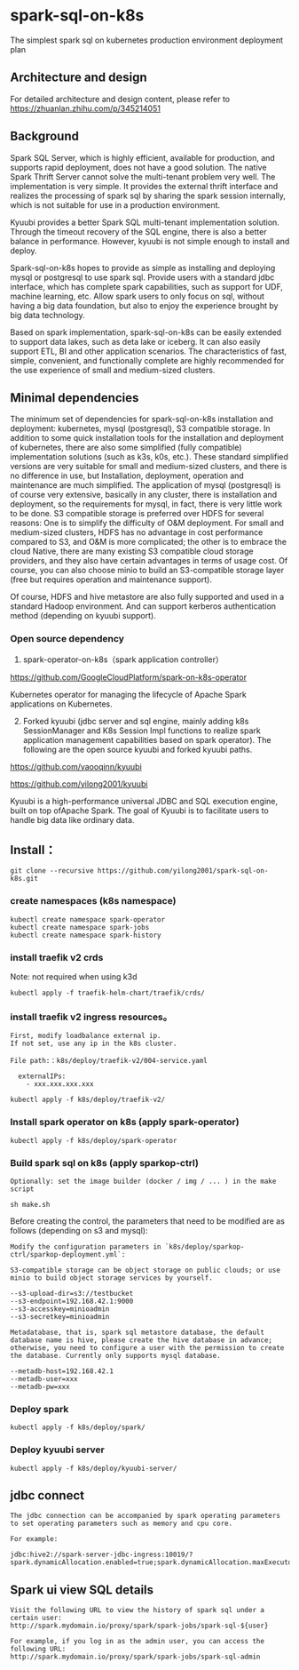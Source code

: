 # spark-sql-on-k8s

The simplest spark sql on kubernetes production environment deployment plan

## Architecture and design

For detailed architecture and design content, please refer to https://zhuanlan.zhihu.com/p/345214051

## Background

Spark SQL Server, which is highly efficient, available for production, and supports rapid deployment, does not have a good solution. The native Spark Thrift Server cannot solve the multi-tenant problem very well. The implementation is very simple. It provides the external thrift interface and realizes the processing of spark sql by sharing the spark session internally, which is not suitable for use in a production environment.

Kyuubi provides a better Spark SQL multi-tenant implementation solution. Through the timeout recovery of the SQL engine, there is also a better balance in performance. However, kyuubi is not simple enough to install and deploy.

Spark-sql-on-k8s hopes to provide as simple as installing and deploying mysql or postgresql to use spark sql. Provide users with a standard jdbc interface, which has complete spark capabilities, such as support for UDF, machine learning, etc. Allow spark users to only focus on sql, without having a big data foundation, but also to enjoy the experience brought by big data technology.

Based on spark implementation, spark-sql-on-k8s can be easily extended to support data lakes, such as deta lake or iceberg. It can also easily support ETL, BI and other application scenarios. The characteristics of fast, simple, convenient, and functionally complete are highly recommended for the use experience of small and medium-sized clusters.

## Minimal dependencies
The minimum set of dependencies for spark-sql-on-k8s installation and deployment: kubernetes, mysql (postgresql), S3 compatible storage. In addition to some quick installation tools for the installation and deployment of kubernetes, there are also some simplified (fully compatible) implementation solutions (such as k3s, k0s, etc.). These standard simplified versions are very suitable for small and medium-sized clusters, and there is no difference in use, but Installation, deployment, operation and maintenance are much simplified. The application of mysql (postgresql) is of course very extensive, basically in any cluster, there is installation and deployment, so the requirements for mysql, in fact, there is very little work to be done. S3 compatible storage is preferred over HDFS for several reasons: One is to simplify the difficulty of O&M deployment. For small and medium-sized clusters, HDFS has no advantage in cost performance compared to S3, and O&M is more complicated; the other is to embrace the cloud Native, there are many existing S3 compatible cloud storage providers, and they also have certain advantages in terms of usage cost. Of course, you can also choose minio to build an S3-compatible storage layer (free but requires operation and maintenance support).

Of course, HDFS and hive metastore are also fully supported and used in a standard Hadoop environment. And can support kerberos authentication method (depending on kyuubi support).

### Open source dependency

1. spark-operator-on-k8s（spark application controller）

https://github.com/GoogleCloudPlatform/spark-on-k8s-operator

Kubernetes operator for managing the lifecycle of Apache Spark applications on Kubernetes.

2. Forked kyuubi (jdbc server and sql engine, mainly adding k8s SessionManager and K8s Session Impl functions to realize spark application management capabilities based on spark operator). The following are the open source kyuubi and forked kyuubi paths.

https://github.com/yaooqinn/kyuubi

https://github.com/yilong2001/kyuubi

Kyuubi is a high-performance universal JDBC and SQL execution engine, built on top ofApache Spark. The goal of Kyuubi is to facilitate users to handle big data like ordinary data.


## Install：

```shell
git clone --recursive https://github.com/yilong2001/spark-sql-on-k8s.git

```

### create namespaces (k8s namespace)

```shell
kubectl create namespace spark-operator
kubectl create namespace spark-jobs
kubectl create namespace spark-history
```

### install traefik v2 crds

Note: not required when using k3d
 
```
kubectl apply -f traefik-helm-chart/traefik/crds/
```

### install traefik v2 ingress resources。

```shell
First, modify loadbalance external ip.
If not set, use any ip in the k8s cluster.

File path:：k8s/deploy/traefik-v2/004-service.yaml

  externalIPs:
    - xxx.xxx.xxx.xxx

kubectl apply -f k8s/deploy/traefik-v2/
```


### Install spark operator on k8s (apply spark-operator)

```shell
kubectl apply -f k8s/deploy/spark-operator
```

### Build spark sql on k8s (apply sparkop-ctrl)

```shell
Optionally: set the image builder (docker / img / ... ) in the make script

sh make.sh 
```

Before creating the control, the parameters that need to be modified are as follows (depending on s3 and mysql):

```shell
Modify the configuration parameters in `k8s/deploy/sparkop-ctrl/sparkop-deployment.yml`:

S3-compatible storage can be object storage on public clouds; or use minio to build object storage services by yourself.

--s3-upload-dir=s3://testbucket
--s3-endpoint=192.168.42.1:9000
--s3-accesskey=minioadmin
--s3-secretkey=minioadmin

Metadatabase, that is, spark sql metastore database, the default database name is hive, please create the hive database in advance; otherwise, you need to configure a user with the permission to create the database. Currently only supports mysql database.

--metadb-host=192.168.42.1
--metadb-user=xxx
--metadb-pw=xxx
```

### Deploy spark

```shell
kubectl apply -f k8s/deploy/spark/
```

### Deploy kyuubi server

```shell
kubectl apply -f k8s/deploy/kyuubi-server/
```


## jdbc connect

```shell
The jdbc connection can be accompanied by spark operating parameters to set operating parameters such as memory and cpu core.

For example:

jdbc:hive2://spark-server-jdbc-ingress:10019/?spark.dynamicAllocation.enabled=true;spark.dynamicAllocation.maxExecutors=500;spark.shuffle.service.enabled=true;spark.executor.cores=3;spark.executor.memory=2g
```

## Spark ui view SQL details

```shell
Visit the following URL to view the history of spark sql under a certain user: 
http://spark.mydomain.io/proxy/spark/spark-jobs/spark-sql-${user}

For example, if you log in as the admin user, you can access the following URL:
http://spark.mydomain.io/proxy/spark/spark-jobs/spark-sql-admin
```

